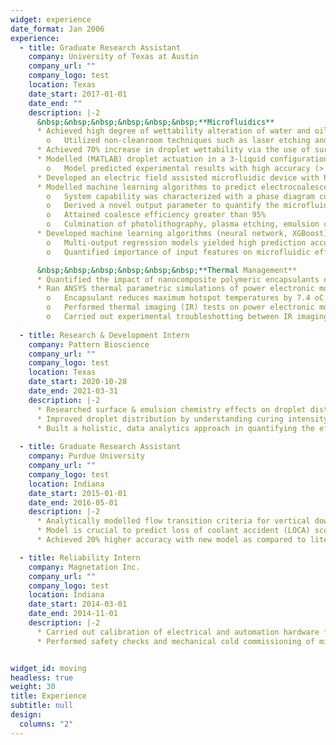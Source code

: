 ```yaml
---
widget: experience
date_format: Jan 2006
experience:
  - title: Graduate Research Assistant
    company: University of Texas at Austin
    company_url: ""
    company_logo: test
    location: Texas
    date_start: 2017-01-01
    date_end: ""
    description: |-2
      &nbsp;&nbsp;&nbsp;&nbsp;&nbsp;&nbsp;**Microfluidics**
      * Achieved high degree of wettability alteration of water and oil droplets via passive (surface engineering, surfactants) and active (electrowetting) techniques
        o	Utilized non-cleanroom techniques such as laser etching and wet etching for surface characterization 
      * Achieved 70% increase in droplet wettability via the use of surfactants and electrowetting
      * Modelled (MATLAB) droplet actuation in a 3-liquid configuration under dielectrophoresis
        o	Model predicted experimental results with high accuracy (> 95%) based on electrohydrodynamic physics
      * Developed an electric field assisted microfluidic device with high capability in droplet coalescence and generation
      * Modelled machine learning algorithms to predict electrocoalescence & droplet generation efficiency of microfluidic device <br><br>
        o	System capability was characterized with a phase diagram consisting of derived dimensionless parameters
        o	Derived a novel output parameter to quantify the microfluidic device’s effectiveness
        o	Attained coalesce efficiency greater than 95%
        o	Culmination of photolithography, plasma etching, emulsion chemistry, surfactant wettability, dielectrophoresis and image processing techniques
      * Developed machine learning algorithms (neural network, XGBoost) to predict effectiveness of microfluidic device 
        o	Multi-output regression models yielded high prediction accuracy
        o	Quantified importance of input features on microfluidic effectiveness via Shapley Additive exPlanations

      &nbsp;&nbsp;&nbsp;&nbsp;&nbsp;&nbsp;**Thermal Management**
      * Quantified the impact of nanocomposite polymeric encapsulants on packaging of power electronics modules
      * Ran ANSYS thermal parametric simulations of power electronic module through UT Austin’s supercomputer (TACC)
        o	Encapsulant reduces maximum hotspot temperatures by 7.4 oC (steady state) and 8.9 oC (transient)
        o	Performed thermal imaging (IR) tests on power electronic modules with liquid-cooled heatsink
        o	Carried out experimental troubleshotting between IR imaging and thermocouple readings
    
  - title: Research & Development Intern
    company: Pattern Bioscience
    company_url: ""
    company_logo: test
    location: Texas
    date_start: 2020-10-28
    date_end: 2021-03-31
    description: |-2     
      * Researched surface & emulsion chemistry effects on droplet distribution in microchannel cells
      * Improved droplet distribution by understanding curing intensity and thermal effects
      * Built a holistic, data analytics approach in quantifying the effects of surfactants on droplet emulsion stability   
    
  - title: Graduate Research Assistant
    company: Purdue University
    company_url: ""
    company_logo: test
    location: Indiana
    date_start: 2015-01-01
    date_end: 2016-05-01
    description: |-2
      * Analytically modelled flow transition criteria for vertical downward two-phase flow
      * Model is crucial to predict loss of coolant accident (LOCA) scenarios in high pressure nuclear power plants
      * Achieved 20% higher accuracy with new model as compared to literature    

  - title: Reliability Intern
    company: Magnetation Inc.
    company_url: ""
    company_logo: test
    location: Indiana
    date_start: 2014-03-01
    date_end: 2014-11-01
    description: |-2
      * Carried out calibration of electrical and automation hardware for a mining plant start-up
      * Performed safety checks and mechanical cold commissioning of mining plant


widget_id: moving
headless: true
weight: 30
title: Experience
subtitle: null
design:
  columns: "2"
---
```

